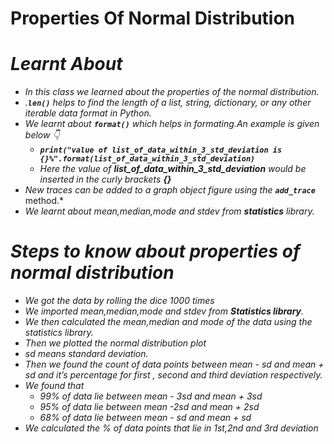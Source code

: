 # Properties Of Normal Distribution

# *Learnt About*
  * *In this class we learned about the properties of the normal distribution.*
  * *.**`len()`** helps to find the length of a list, string, dictionary, or any other iterable data format in Python.*
  * *We learnt about ***`format()`*** which helps in formating.An example is given below :point_down:*
     * ***```print("value of list_of_data_within_3_std_deviation is {}%".format(list_of_data_within_3_std_deviation)```***
     * *Here the value of **list_of_data_within_3_std_deviation** would be inserted in the curly brackets **{}***
  * *New traces can be added to a graph object figure using the **`add_trace`*** method.*
  * *We learnt about mean,median,mode and stdev from **statistics** library.* 
  
# *Steps to know about properties of normal distribution*
  * *We got the data by rolling the dice 1000 times*
  * *We imported mean,median,mode and stdev from **Statistics library**.*
  * *We then calculated the mean,median and mode of the data using the statistics library.*
  * *Then we plotted the normal distribution plot*
  * *sd means standard deviation.*
  * *Then we found the count of data points between mean - sd and mean + sd and it’s percentage for first , second and third deviation respectively.*
  * *We found that*
      * *99% of data lie between mean - 3sd and mean + 3sd*
      * *95% of data lie between mean -2sd and mean + 2sd*
      * *68% of data lie between mean - sd and mean + sd*
  * *We calculated the % of data points that lie in 1st,2nd and 3rd deviation*
